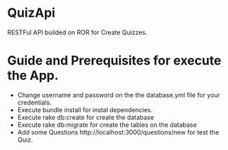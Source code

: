 # QuizApi
RESTFul API builded on ROR for Create Quizzes.


# Guide and Prerequisites for execute the App.
 - Change username and password on the the database.yml file for your credentials.
 - Execute bundle install for instal dependencies.
 - Execute rake db:create for create the database
 - Execute rake db:migrate for create the tables on the database
 - Add some Questions http://localhost:3000/questions/new for test the Quiz.
